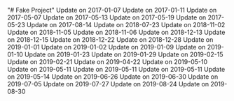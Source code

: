 "# Fake Project" 
Update on 2017-01-07
Update on 2017-01-11
Update on 2017-05-07
Update on 2017-05-13
Update on 2017-05-19
Update on 2017-05-23
Update on 2017-08-14
Update on 2018-07-23
Update on 2018-11-02
Update on 2018-11-05
Update on 2018-11-06
Update on 2018-12-13
Update on 2018-12-15
Update on 2018-12-22
Update on 2018-12-28
Update on 2019-01-01
Update on 2019-01-02
Update on 2019-01-09
Update on 2019-01-10
Update on 2019-01-23
Update on 2019-01-29
Update on 2019-02-15
Update on 2019-02-21
Update on 2019-04-22
Update on 2019-05-10
Update on 2019-05-11
Update on 2019-05-11
Update on 2019-05-11
Update on 2019-05-14
Update on 2019-06-26
Update on 2019-06-30
Update on 2019-07-05
Update on 2019-07-27
Update on 2019-08-24
Update on 2019-08-30
